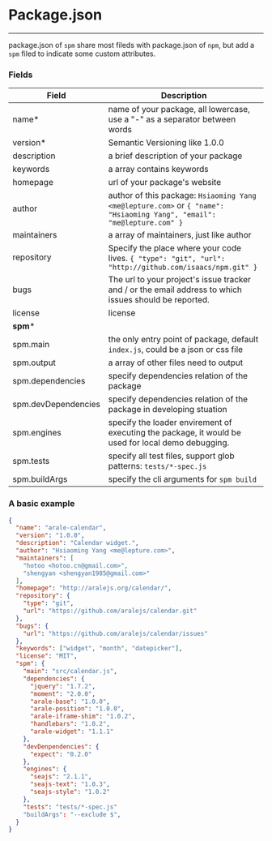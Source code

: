 # Package.json

---

package.json of `spm` share most fileds with package.json of `npm`, but add a `spm` filed to indicate some custom attributes.

### Fields

Field | Description |
------------ | ------------- |
name* | name of your package, all lowercase, use a "-" as a separator between words
version* | Semantic Versioning like 1.0.0
description | a brief description of your package
keywords | a array contains keywords
homepage | url of your package's website
author | author of this package: `Hsiaoming Yang <me@lepture.com>` or `{ "name": "Hsiaoming Yang", "email": "me@lepture.com" }`
maintainers | a array of maintainers, just like author
repository | Specify the place where your code lives. `{ "type": "git", "url": "http://github.com/isaacs/npm.git" }`
bugs | The url to your project's issue tracker and / or the email address to which issues should be reported.
license | license
**spm*** |
spm.main | the only entry point of package, default `index.js`, could be a json or css file
spm.output | a array of other files need to output
spm.dependencies | specify dependencies relation of the package
spm.devDependencies | specify dependencies relation of the package in developing stuation
spm.engines | specify the loader envirement of executing the package, it would be used for local demo debugging.
spm.tests | specify all test files, support glob patterns: `tests/*-spec.js`
spm.buildArgs | specify the cli arguments for `spm build`

### A basic example

```json
{
  "name": "arale-calendar",
  "version": "1.0.0",
  "description": "Calendar widget.",
  "author": "Hsiaoming Yang <me@lepture.com>",
  "maintainers": [
    "hotoo <hotoo.cn@gmail.com>",
    "shengyan <shengyan1985@gmail.com>"
  ],
  "homepage": "http://aralejs.org/calendar/",
  "repository": {
    "type": "git",
    "url": "https://github.com/aralejs/calendar.git"
  },
  "bugs": {
    "url": "https://github.com/aralejs/calendar/issues"
  },
  "keywords": ["widget", "month", "datepicker"],
  "license": "MIT",
  "spm": {
    "main": "src/calendar.js",
    "dependencies": {
      "jquery": "1.7.2",
      "moment": "2.0.0",
      "arale-base": "1.0.0",
      "arale-position": "1.0.0",
      "arale-iframe-shim": "1.0.2",
      "handlebars": "1.0.2",
      "arale-widget": "1.1.1"
    },
    "devDenpendencies": {
      "expect": "0.2.0"
    },
    "engines": {
      "seajs": "2.1.1",
      "seajs-text": "1.0.3",
      "seajs-style": "1.0.2"
    },
    "tests": "tests/*-spec.js"
    "buildArgs": "--exclude $",
  }
}
```
